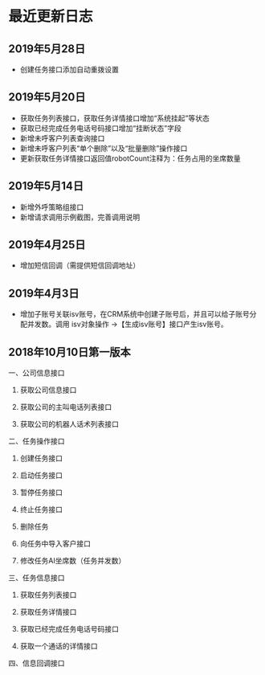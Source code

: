 # 最近更新日志

## 2019年5月28日

- 创建任务接口添加自动重拨设置

## 2019年5月20日

- 获取任务列表接口，获取任务详情接口增加“系统挂起”等状态
- 获取已经完成任务电话号码接口增加“挂断状态”字段
- 新增未呼客户列表查询接口
- 新增未呼客户列表“单个删除”以及“批量删除”操作接口
- 更新获取任务详情接口返回值robotCount注释为：任务占用的坐席数量

## 2019年5月14日

+ 新增外呼策略组接口
+ 新增请求调用示例截图，完善调用说明

## 2019年4月25日

+ 增加短信回调（需提供短信回调地址）

## 2019年4月3日

+ 增加子账号关联isv账号，在CRM系统中创建子账号后，并且可以给子账号分配并发数。调用 isv对象操作 ->【生成isv账号】接口产生isv账号。

## 2018年10月10日第一版本

一、公司信息接口

  1. 获取公司信息接口
  
  2. 获取公司的主叫电话列表接口
  
  3. 获取公司的机器人话术列表接口

二、任务操作接口

  1. 创建任务接口
  
  2. 启动任务接口
  
  3. 暂停任务接口
  
  4. 终止任务接口
  
  5. 删除任务
  
  6. 向任务中导入客户接口
  
  7. 修改任务AI坐席数（任务并发数）

三、任务信息接口

  1. 获取任务列表接口

  2. 获取任务详情接口

  3. 获取已经完成任务电话号码接口

  4. 获取一个通话的详情接口

四、信息回调接口
